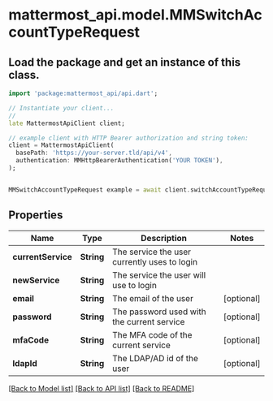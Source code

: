 # mattermost_api.model.MMSwitchAccountTypeRequest

## Load the package and get an instance of this class.
```dart
import 'package:mattermost_api/api.dart';

// Instantiate your client...
//
late MattermostApiClient client;

// example client with HTTP Bearer authorization and string token:
client = MattermostApiClient(
  basePath: 'https://your-server.tld/api/v4',
  authentication: MMHttpBearerAuthentication('YOUR TOKEN'),
);


MMSwitchAccountTypeRequest example = await client.switchAccountTypeRequest.FUNCTION_THAT_RETURNS_THIS_CLASS();

```

## Properties
Name | Type | Description | Notes
------------ | ------------- | ------------- | -------------
**currentService** | **String** | The service the user currently uses to login | 
**newService** | **String** | The service the user will use to login | 
**email** | **String** | The email of the user | [optional] 
**password** | **String** | The password used with the current service | [optional] 
**mfaCode** | **String** | The MFA code of the current service | [optional] 
**ldapId** | **String** | The LDAP/AD id of the user | [optional] 

[[Back to Model list]](../GENERATED_README.md#documentation-for-models) [[Back to API list]](../GENERATED_README.md#documentation-for-api-endpoints) [[Back to README]](../GENERATED_README.md)


